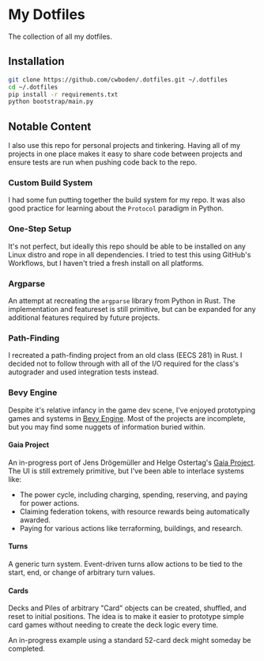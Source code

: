 # My Dotfiles
The collection of all my dotfiles.

## Installation
```sh
git clone https://github.com/cwboden/.dotfiles.git ~/.dotfiles
cd ~/.dotfiles
pip install -r requirements.txt
python bootstrap/main.py
```

## Notable Content
I also use this repo for personal projects and tinkering. Having all of my projects in one place
makes it easy to share code between projects and ensure tests are run when pushing code back to the
repo.

### Custom Build System
I had some fun putting together the build system for my repo.  It was also good practice for
learning about the `Protocol` paradigm in Python.

### One-Step Setup
It's not perfect, but ideally this repo should be able to be installed on any Linux distro and rope
in all dependencies. I tried to test this using GitHub's Workflows, but I haven't tried a fresh
install on all platforms.

### Argparse
An attempt at recreating the `argparse` library from Python in Rust. The implementation and
featureset is still primitive, but can be expanded for any additional features required by future
projects.

### Path-Finding
I recreated a path-finding project from an old class (EECS 281) in Rust. I decided not to follow
through with all of the I/O required for the class's autograder and used integration tests instead.

### Bevy Engine
Despite it's relative infancy in the game dev scene, I've enjoyed prototyping games and systems in
[Bevy Engine](https://bevyengine.org/). Most of the projects are incomplete, but you may find some
nuggets of information buried within.

#### Gaia Project
An in-progress port of Jens Drögemüller and Helge Ostertag's [Gaia
Project](https://boardgamegeek.com/boardgame/220308/gaia-project). The UI is still extremely
primitive, but I've been able to interlace systems like:
 - The power cycle, including charging, spending, reserving, and paying for power actions.
 - Claiming federation tokens, with resource rewards being automatically awarded.
 - Paying for various actions like terraforming, buildings, and research.

#### Turns
A generic turn system. Event-driven turns allow actions to be tied to the start, end, or change of
arbitrary turn values.

#### Cards
Decks and Piles of arbitrary "Card" objects can be created, shuffled, and reset to initial
positions. The idea is to make it easier to prototype simple card games without needing to create
the deck logic every time.

An in-progress example using a standard 52-card deck might someday be completed.
